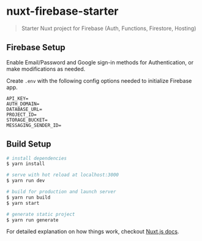 # nuxt-firebase-starter

> Starter Nuxt project for Firebase (Auth, Functions, Firestore, Hosting)

## Firebase Setup

Enable Email/Password and Google sign-in methods for Authentication, or make modifications as needed.

Create `.env` with the following config options needed to initialize Firebase app.

```
API_KEY=
AUTH_DOMAIN=
DATABASE_URL=
PROJECT_ID=
STORAGE_BUCKET=
MESSAGING_SENDER_ID=
```

## Build Setup

``` bash
# install dependencies
$ yarn install

# serve with hot reload at localhost:3000
$ yarn run dev

# build for production and launch server
$ yarn run build
$ yarn start

# generate static project
$ yarn run generate
```

For detailed explanation on how things work, checkout [Nuxt.js docs](https://nuxtjs.org).
